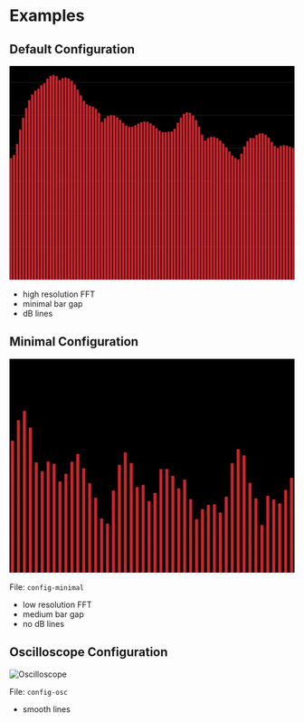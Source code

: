 # Examples
## Default Configuration
![Default](default.gif)
* high resolution FFT
* minimal bar gap
* dB lines

## Minimal Configuration
![Minimal](minimal.gif)

File: `config-minimal`
* low resolution FFT
* medium bar gap
* no dB lines

## Oscilloscope Configuration
![Oscilloscope](oscilloscope.gif)

File: `config-osc`
* smooth lines
